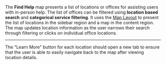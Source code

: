 The **Find Help** map presents a list of locations or offices for assisting users with in-person help. The list of offices can be filtered using **location based search** and **categorical service filtering**. It uses the [Map Layout](layouts#map-layout) to present the list of locations in the sidebar region and a map in the content region. The map updates location information as the user narrows their search through filtering or clicks on individual office locations.

---

The "Learn More" button for each location should open a new tab to ensure that the user is able to easily navigate back to the map after viewing location details.
